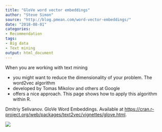 ```yaml
---
title: "GloVe word vector embeddings"
author: "Steve Simon"
source: "http://blog.pmean.com/word-vector-embeddings/"
date: "2018-08-01"
categories:
- Recommendation
tags:
- Big data
- Text mining
output: html_document
---
```


When you are working with text mining
- you might want to reduce the
dimensionality of your problem. The word2vec algorithm
- developed by
Tomas Mikolov and others at Google
- offers a nice approach. This page
shows how to apply this algorithm within R.

<!---More--->

Dmitriy Selivanov. GloVe Word Embeddings. Available at
<https://cran.r-project.org/web/packages/text2vec/vignettes/glove.html>.

![](http://www.pmean.com/images/images/18/word-vector-embeddings01.png)





